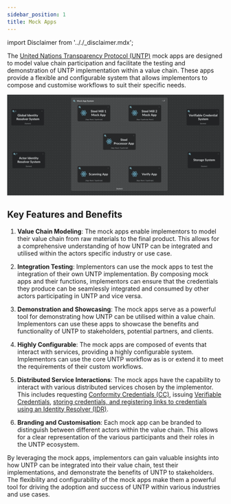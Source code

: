 ```yaml
---
sidebar_position: 1
title: Mock Apps
---
```


import Disclaimer from '.././\_disclaimer.mdx';

<Disclaimer />

The [United Nations Transparency Protocol (UNTP)](https://uncefact.github.io/spec-untp/) mock apps are designed to model value chain participation and facilitate the testing and demonstration of UNTP implementation within a value chain. These apps provide a flexible and configurable system that allows implementors to compose and customise workflows to suit their specific needs.

![alt text](/img/mock-app-system-diagram.png 'Title')

## Key Features and Benefits

1. **Value Chain Modeling**: The mock apps enable implementors to model their value chain from raw materials to the final product. This allows for a comprehensive understanding of how UNTP can be integrated and utilised within the actors specific industry or use case.

2. **Integration Testing**: Implementors can use the mock apps to test the integration of their own UNTP implementation. By composing mock apps and their functions, implementors can ensure that the credentials they produce can be seamlessly integrated and consumed by other actors participating in UNTP and vice versa.

3. **Demonstration and Showcasing**: The mock apps serve as a powerful tool for demonstrating how UNTP can be utilised within a value chain. Implementors can use these apps to showcase the benefits and functionality of UNTP to stakeholders, potential partners, and clients.

4. **Highly Configurable**: The mock apps are composed of events that interact with services, providing a highly configurable system. Implementors can use the core UNTP workflow as is or extend it to meet the requirements of their custom workflows.

5. **Distributed Service Interactions**: The mock apps have the capability to interact with various distributed services chosen by the implementor. This includes requesting [Conformity Credentials (CC)](https://uncefact.github.io/spec-untp/docs/specification/ConformityCredential), issuing [Verifiable Credentials](https://uncefact.github.io/spec-untp/docs/specification/VerifiableCredentials), [storing credentials, and registering links to credentials using an Identity Resolver (IDR)](https://uncefact.github.io/spec-untp/docs/specification/IdentityResolver).

6. **Branding and Customisation**: Each mock app can be branded to distinguish between different actors within the value chain. This allows for a clear representation of the various participants and their roles in the UNTP ecosystem.

By leveraging the mock apps, implementors can gain valuable insights into how UNTP can be integrated into their value chain, test their implementations, and demonstrate the benefits of UNTP to stakeholders. The flexibility and configurability of the mock apps make them a powerful tool for driving the adoption and success of UNTP within various industries and use cases.

